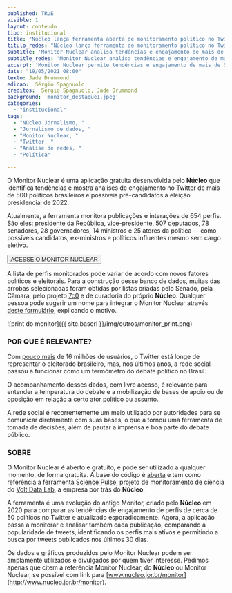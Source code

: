 ```yaml
---
published: TRUE
visible: 1
layout: conteudo
tipo: institucional
title: "Núcleo lança ferramenta aberta de monitoramento político no Twitter"
titulo_redes: "Núcleo lança ferramenta de monitoramento político no Twitter"
subtitle: 'Monitor Nuclear analisa tendências e engajamento de mais de 500 perfis dos políticos brasileiros'
subtitle_redes: 'Monitor Nuclear analisa tendências e engajamento de mais de 500 perfis dos políticos brasileiros'
excerpt: 'Monitor Nuclear permite tendências e engajamento de mais de 500 perfis dos políticos brasileiros'
date: "19/05/2021 08:00"
texto: Jade Drummond
edicao:  Sérgio Spagnuolo
creditos:  Sérgio Spagnuolo, Jade Drummond
background: 'monitor_destaque1.jpeg'
categories:
  - "institucional"
tags:
  - "Núcleo Jornalismo, "
  - "Jornalismo de dados, "
  - "Monitor Nuclear, "
  - "Twitter, "
  - "Análise de redes, "
  - "Política"

---
```


O Monitor Nuclear é uma aplicação gratuita desenvolvida pelo **Núcleo** que identifica tendências e mostra análises de engajamento no Twitter de mais de 500 políticos brasileiros e possíveis pré-candidatos à eleição presidencial de 2022.

Atualmente, a ferramenta monitora publicações e interações de 654 perfis. São eles: presidente da República, vice-presidente, 507 deputados, 78 senadores, 28 governadores, 14 ministros e 25 atores da política -- como possíveis candidatos, ex-ministros e políticos influentes mesmo sem cargo eletivo.

<button class="btn"><a href="{{ site.baseurl }}/monitor" target="_blank">ACESSE O MONITOR NUCLEAR</a></button>

A lista de perfis monitorados pode variar de acordo com novos fatores políticos e eleitorais. Para a construção desse banco de dados, muitas das arrobas selecionadas foram obtidas por listas criadas pelo Senado, pela Câmara, pelo projeto [7c0](https://projeto7c0.com.br/) e de curadoria do próprio **Núcleo**. Qualquer pessoa pode sugerir um nome para integrar o Monitor Nuclear através [deste formulário](https://docs.google.com/forms/d/e/1FAIpQLSc_Spz0v-_kUqfm1GG_XSY4OCRxGw0IP233UeFdXaOgZK3hvg/viewform), explicando o motivo.

![print do monitor]({{ site.baserl }}/img/outros/monitor_print.png)

### POR QUE É RELEVANTE?

Com [pouco mais](https://www.statista.com/statistics/242606/number-of-active-twitter-users-in-selected-countries/) de 16 milhões de usuários, o Twitter está longe de representar o eleitorado brasileiro, mas, nos últimos anos, a rede social passou a funcionar como um termômetro do debate político no Brasil.

O acompanhamento desses dados, com livre acesso, é relevante para entender a temperatura do debate e a mobilização de bases de apoio ou de oposição em relação a certo ator político ou assunto.

A rede social é recorrentemente um meio utilizado por autoridades para se comunicar diretamente com suas bases, o que a tornou uma ferramenta de tomada de decisões, além de pautar a imprensa e boa parte do debate público.

### SOBRE

O Monitor Nuclear é aberto e gratuito, e pode ser utilizado a qualquer momento, de forma gratuita. A base do código é [aberta](https://github.com/voltdatalab/science-pulse-public) e tem como referência a ferramenta [Science Pulse](https://sciencepulse.org/), projeto de monitoramento de ciência do [Volt Data Lab](www.voltdata.info), a empresa por trás do **Núcleo**.

A ferramenta é uma evolução do antigo Monitor, criado pelo **Núcleo** em 2020 para comparar as tendências de engajamento de perfis de cerca de 50 políticos no Twitter e atualizado esporadicamente. Agora, a aplicação passa a monitorar e analisar também cada publicação, comparando a popularidade de tweets, identificando os perfis mais ativos e permitindo a busca por tweets publicados nos últimos 30 dias.

Os dados e gráficos produzidos pelo Monitor Nuclear podem ser amplamente utilizados e divulgados por quem tiver interesse. Pedimos apenas que citem a referência Monitor Nuclear, do **Núcleo** ou Monitor Nuclear, se possível com link para [www.nucleo.jor.br/monitor](http://www.nucleo.jor.br/monitor).
